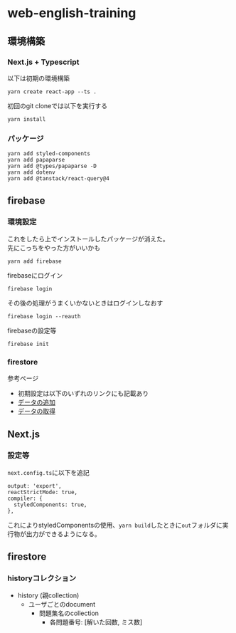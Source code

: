 # web-english-training

## 環境構築


### Next.js + Typescript

以下は初期の環境構築
```
yarn create react-app --ts .
```

初回のgit cloneでは以下を実行する
```
yarn install
```


### パッケージ
```
yarn add styled-components
yarn add papaparse
yarn add @types/papaparse -D
yarn add dotenv
yarn add @tanstack/react-query@4
```

## firebase

### 環境設定
これをしたら上でインストールしたパッケージが消えた。  
先にこっちをやった方がいいかも
```
yarn add firebase
```

firebaseにログイン
```
firebase login
```
その後の処理がうまくいかないときはログインしなおす
```
firebase login --reauth
```

firebaseの設定等
```
firebase init
```

### firestore

参考ページ
* 初期設定は以下のいずれのリンクにも記載あり
* [データの追加](https://firebase.google.com/docs/firestore/manage-data/add-data?hl=ja)
* [データの取得](https://firebase.google.com/docs/firestore/query-data/get-data?hl=ja#web_2)




## Next.js

### 設定等

`next.config.ts`に以下を追記
```
output: 'export',
reactStrictMode: true,
compiler: {
  styledComponents: true,
},
```
これによりstyledComponentsの使用、`yarn build`したときに`out`フォルダに実行物が出力ができるようになる。


## firestore

### historyコレクション
* history (親collection)
  * ユーザごとのdocument
    * 問題集名のcollection
      * 各問題番号: [解いた回数, ミス数]

